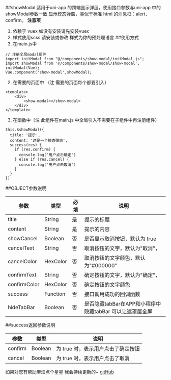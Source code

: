 ##showModal
适用于uni-app  的跨端显示弹层，使用接口参数与uni-app 中的showModal参数一致
显示模态弹窗，类似于标准 html 的消息框：alert、confirm。
**注意项**
1. 依赖于 vuex 如没有安装请先安装vuex
2. 样式使用scss 请安装或修改 样式为你的预处理语言
##使用方式
1. 在main.js中
~~~
// 注册全局modal组件
import initModal from "@/components/show-modal/initModal.js";
import showModal from '@/components/show-modal/show-modal';
initModal(Vue);
Vue.component('show-modal',showModal);
~~~
2. 在需要的页面中 （注 需要的页面每个都要引入）
~~~
<template>
	<div>
		<show-modal></show-modal>
	</div>
</template>
~~~
3. 在函数中（注  此组件在main.js 中全局引入不需要在子组件中再注册组件）
~~~
this.$showModal({
  title: '提示',
  content: '这是一个模态弹窗',
  success(res) {
    if (res.confirm) {
      console.log('用户点击确定')
    } else if (res.cancel) {
      console.log('用户点击取消')
    }
  }
})
~~~
##OBJECT参数说明

| 参数  | 类型 |必填	|说明|
| ------ |------ |------ |------ |
|title|	String|	是|	提示的标题	|
|content|	String|	是	|提示的内容	|
|showCancel|	Boolean|	否|	是否显示取消按钮，默认为 true	|
|cancelText	|String	|否	|取消按钮的文字，默认为"取消"，|
|cancelColor|	HexColor|否|	取消按钮的文字颜色，默认为"#000000"|
|confirmText|	String	|否|确定按钮的文字，默认为"确定"，|
|confirmColor|	HexColor|否|确定按钮的文字颜色|
|success|	Function|	否|	接口调用成功的回调函数	|
|hideTabBar|Boolean|	否|	是否隐藏tabBar在APP和小程序中隐藏tabBar 可以让遮罩层全屏|
	 
##success返回参数说明

|参数	|类型	|说明|
| ------ |------ |------ |
|confirm|	Boolean|	为 true 时，表示用户点击了确定按钮|
|cancel	|Boolean|	为 true 时，表示用户点击了取消|

如果对您有帮助麻烦点个星星 我会持续更新的~ [gitHub](https://github.com/zxzhgk/showModal)


